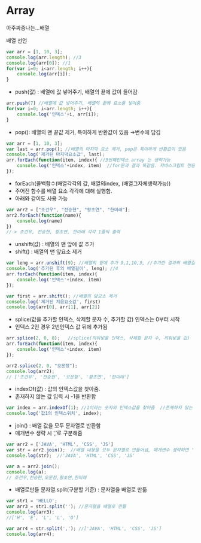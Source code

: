 # Array

아주짜증나는…배열 

배열 선언

```jsx
var arr = [1, 10, 3];
console.log(arr.length); //3
console.log(arr[0]); //1
for(var i=0; i<arr.length; i++){
    console.log(arr[i]);
}
```

- push(값) : 배열에 값 넣어주기, 배열의 끝에 값이 들어감

```jsx
arr.push(7) //배열에 값 넣어주기, 배열의 끝에 요소를 넣어줌 
for(var i=0; i<arr.length; i++){
    console.log('인덱스'+i, arr[i]);
}
```

- pop(): 배열의 맨 끝값 제거, 특이하게 반환값이 있음 →변수에 담김

```jsx
var arr = [1, 10, 3];
var last = arr.pop(); //배열의 마지막 요소 제거, pop은 특이하게 반환값이 있음 
console.log('제거된 마지막요소값', last);
arr.forEach(function(item, index){ //3번째인덱스 array 는 생략가능
    console.log('인덱스'+index, item)  //for문과 결과 똑같음. 자바스크립트 전용 함수 
});
```

- forEach(콜백함수(배열각각의 값, 배열의index, (배열그자체생략가능))
- 주어진 함수를 배열 요소 각각에 대해 실행함.
- 아래와 같이도 사용 가능

```jsx
var arr2 = ["조건우", "전승현", "황초연", "한미래"];
arr2.forEach(function(name){
    console.log(name)
})
//-> 조건우, 전승현, 황초연, 한미래 각각 1줄씩 출력 
```

- unshift(값) : 배열의 맨 앞에 값 추가
- shift() : 배열의 맨 앞요소 제거

```jsx
var leng = arr.unshift(9); //배열의 앞에 추가 9,1,10,3, //추가한 결과의 배열길이반환
console.log('추가된 후의 배열길이', leng); //4
arr.forEach(function(item, index){ 
    console.log('인덱스'+index, item)
});

var first = arr.shift(); //배열의 앞요소 제거 
console.log('제거된 처음요소값', first)
console.log(arr[0], arr[1], arr[2])
```

- splice(값을 추가할 인덱스, 삭제할 문자 수, 추가할 값)        인덱스는 0부터 시작
- 인덱스 2인 경우 2번인덱스 값 뒤에 추가됨

```jsx
arr.splice(2, 0, 8);   //splice(끼워넣을 인덱스, 삭제할 문자 수, 끼워넣을 값)
arr.forEach(function(item, index){ 
    console.log('인덱스'+index, item)
});

arr2.splice(2, 0, "오문정");
console.log(arr2);
// ['조건우', '전승현', '오문정', '황초연', '한미래']
```

- indexOf(값) : 값의 인덱스값을 찾아줌.
- 존재하지 않는 값 입력 시 -1을 반환함

```jsx
var index = arr.indexOf(1); //1이라는 숫자의 인덱스값을 찾아줌  //존재하지 않는 값 입력 시 -1 반환
console.log('값1의 인덱스위치', index);
```

- join() : 배열 값을 모두 문자열로 반환함
- 매개변수 생략 시 ‘,’로 구분해줌

```jsx
var arr2 = ['JAVA', 'HTML', 'CSS', 'JS']
var str = arr2.join();  //배열 내용을 모두 문자열로 만들어냄, 매개변수 생략하면 ','로 구분해줌
console.log(str);  //'JAVA', 'HTML', 'CSS', 'JS'

var a = arr2.join();
console.log(a);
// 조건우,전승현,오문정,황초연,한미래
```

- 배열로만들 문자열.split(구분할 기준) : 문자열을 배열로 만듦

```jsx
var str1 = 'HELLO';
var arr3 = str1.split(''); //문자열을 배열로 만듦
console.log(arr3);
//['H', 'E', 'L', 'L', 'O']

var arr4 = str.split(','); //['JAVA', 'HTML', 'CSS', 'JS']
console.log(arr4);
```
